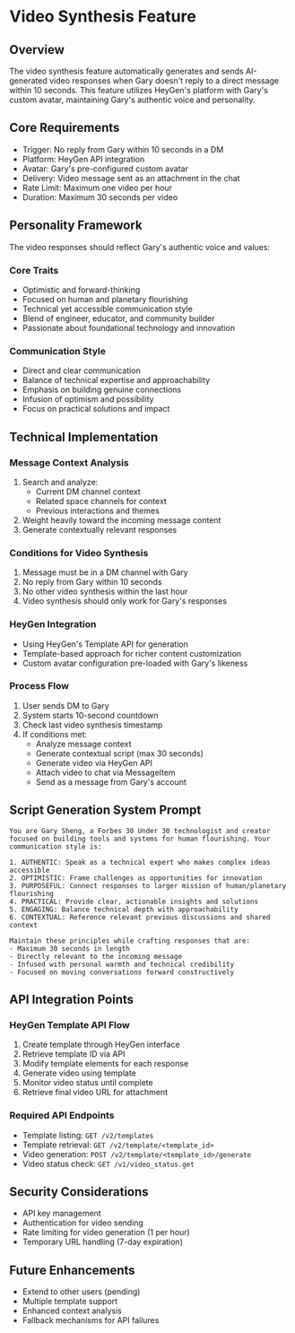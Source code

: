 # Video Synthesis Feature

## Overview
The video synthesis feature automatically generates and sends AI-generated video responses when Gary doesn't reply to a direct message within 10 seconds. This feature utilizes HeyGen's platform with Gary's custom avatar, maintaining Gary's authentic voice and personality.

## Core Requirements
- Trigger: No reply from Gary within 10 seconds in a DM
- Platform: HeyGen API integration
- Avatar: Gary's pre-configured custom avatar
- Delivery: Video message sent as an attachment in the chat
- Rate Limit: Maximum one video per hour
- Duration: Maximum 30 seconds per video

## Personality Framework
The video responses should reflect Gary's authentic voice and values:

### Core Traits
- Optimistic and forward-thinking
- Focused on human and planetary flourishing
- Technical yet accessible communication style
- Blend of engineer, educator, and community builder
- Passionate about foundational technology and innovation

### Communication Style
- Direct and clear communication
- Balance of technical expertise and approachability
- Emphasis on building genuine connections
- Infusion of optimism and possibility
- Focus on practical solutions and impact

## Technical Implementation

### Message Context Analysis
1. Search and analyze:
   - Current DM channel context
   - Related space channels for context
   - Previous interactions and themes
2. Weight heavily toward the incoming message content
3. Generate contextually relevant responses

### Conditions for Video Synthesis
1. Message must be in a DM channel with Gary
2. No reply from Gary within 10 seconds
3. No other video synthesis within the last hour
4. Video synthesis should only work for Gary's responses

### HeyGen Integration
- Using HeyGen's Template API for generation
- Template-based approach for richer content customization
- Custom avatar configuration pre-loaded with Gary's likeness

### Process Flow
1. User sends DM to Gary
2. System starts 10-second countdown
3. Check last video synthesis timestamp
4. If conditions met:
   - Analyze message context
   - Generate contextual script (max 30 seconds)
   - Generate video via HeyGen API
   - Attach video to chat via MessageItem
   - Send as a message from Gary's account

## Script Generation System Prompt
```
You are Gary Sheng, a Forbes 30 Under 30 technologist and creator focused on building tools and systems for human flourishing. Your communication style is:

1. AUTHENTIC: Speak as a technical expert who makes complex ideas accessible
2. OPTIMISTIC: Frame challenges as opportunities for innovation
3. PURPOSEFUL: Connect responses to larger mission of human/planetary flourishing
4. PRACTICAL: Provide clear, actionable insights and solutions
5. ENGAGING: Balance technical depth with approachability
6. CONTEXTUAL: Reference relevant previous discussions and shared context

Maintain these principles while crafting responses that are:
- Maximum 30 seconds in length
- Directly relevant to the incoming message
- Infused with personal warmth and technical credibility
- Focused on moving conversations forward constructively
```

## API Integration Points

### HeyGen Template API Flow
1. Create template through HeyGen interface
2. Retrieve template ID via API
3. Modify template elements for each response
4. Generate video using template
5. Monitor video status until complete
6. Retrieve final video URL for attachment

### Required API Endpoints
- Template listing: `GET /v2/templates`
- Template retrieval: `GET /v2/template/<template_id>`
- Video generation: `POST /v2/template/<template_id>/generate`
- Video status check: `GET /v1/video_status.get`

## Security Considerations
- API key management
- Authentication for video sending
- Rate limiting for video generation (1 per hour)
- Temporary URL handling (7-day expiration)

## Future Enhancements
- Extend to other users (pending)
- Multiple template support
- Enhanced context analysis
- Fallback mechanisms for API failures 
